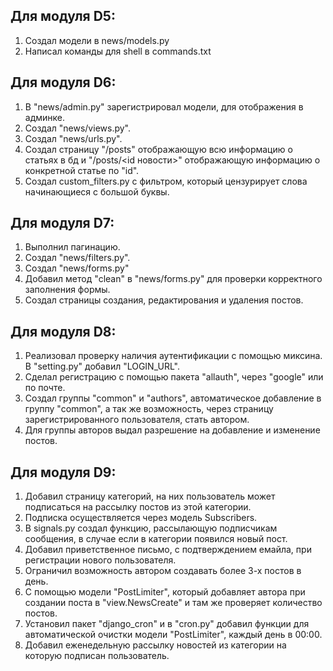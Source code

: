 ## Для модуля D5:
1. Создал модели в news/models.py
2. Написал команды для shell в commands.txt

## Для модуля D6:
1. В "news/admin.py" зарегистрировал модели, для отображения в админке.
2. Создал "news/views.py".
3. Создал "news/urls.py".
4. Создал страницу "/posts" отображающую всю информацию о статьях в бд и "/posts/<id новости>" отображающую информацию о конкретной статье по "id".
5. Создал custom_filters.py с фильтром, который цензурирует слова начинающиеся с большой буквы.

## Для модуля D7:
1. Выполнил пагинацию.
2. Создал "news/filters.py".
3. Создал "news/forms.py"
4. Добавил метод "clean" в "news/forms.py" для проверки корректного заполнения формы.
5. Создал страницы создания, редактирования и удаления постов.

## Для модуля D8:
1. Реализовал проверку наличия аутентификации с помощью миксина. В "setting.py" добавил "LOGIN_URL".
2. Сделал регистрацию с помощью пакета "allauth", через "google" или по почте.
3. Создал группы "common" и "authors", автоматическое добавление в группу "common", а так же возможность, через страницу зарегистрированного пользователя, стать автором.
4. Для группы авторов выдал разрешение на добавление и изменение постов.

## Для модуля D9:
1. Добавил страницу категорий, на них пользователь может подписаться на рассылку постов из этой категории.
2. Подписка осуществляется через модель Subscribers.
3. В signals.py создал функцию, рассылающую подписчикам сообщения, в случае если в категории появился новый пост.
4. Добавил приветственное письмо, с подтверждением емайла, при регистрации нового пользователя.
5. Ограничил возможность автором создавать более 3-х постов в день. 
6. С помощью модели "PostLimiter", который добавляет автора при создании поста в "view.NewsCreate" и там же проверяет количество постов.
7. Установил пакет "django_cron" и в "cron.py" добавил функции для автоматической очистки модели "PostLimiter", каждый день в 00:00.
8. Добавил еженедельную рассылку новостей из категории на которую подписан пользователь.